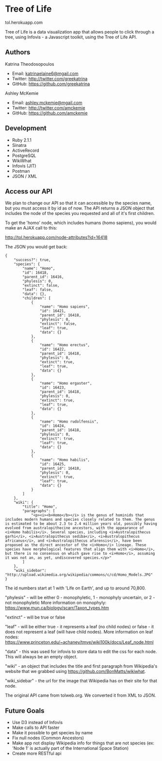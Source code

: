 Tree of Life
==========

tol.herokuapp.com

Tree of Life is a data visualization app that allows people to click through a tree, using Infovis - a Javascript toolkit, using the Tree of Life API.

## Authors

Katrina Theodosopoulos
+ Email: katrinaelaine6@mgail.com
+ Twitter: http://twitter.com/greekatrina
+ GitHub: https://github.com/greekatrina

Ashley McKemie
+ Email: ashley.mckemie@mgail.com
+ Twitter: http://twitter.com/amckemie
+ GitHub: https://github.com/amckemie

## Development

+ Ruby 2.1.1
+ Sinatra
+ ActiveRecord
+ PostgreSQL
+ WikiWhat
+ Infovis (JIT)
+ Postman
+ JSON / XML

## Access our API

We plan to change our API so that it can accessible by the species name, but you must access it by id as of now.
The API returns a JSON object that includes the node of the species you requested and all of it's first children.

To get the 'homo' node, which includes humans (homo sapiens), you would make an AJAX call to this:

http://tol.herokuapp.com/node-attributes?id=16418

The JSON you would get back:

```
{
    "success?": true,
    "species": {
        "name": "Homo",
        "id": 16418,
        "parent_id": 16416,
        "phylesis": 0,
        "extinct": false,
        "leaf": false,
        "data": {},
        "children": [
            {
                "name": "Homo sapiens",
                "id": 16421,
                "parent_id": 16418,
                "phylesis": 0,
                "extinct": false,
                "leaf": true,
                "data": {}
            },
            {
                "name": "Homo erectus",
                "id": 16422,
                "parent_id": 16418,
                "phylesis": 0,
                "extinct": true,
                "leaf": true,
                "data": {}
            },
            {
                "name": "Homo ergaster",
                "id": 16423,
                "parent_id": 16418,
                "phylesis": 0,
                "extinct": true,
                "leaf": true,
                "data": {}
            },
            {
                "name": "Homo rudolfensis",
                "id": 16424,
                "parent_id": 16418,
                "phylesis": 0,
                "extinct": true,
                "leaf": true,
                "data": {}
            },
            {
                "name": "Homo habilis",
                "id": 16425,
                "parent_id": 16418,
                "phylesis": 0,
                "extinct": true,
                "leaf": true,
                "data": {}
            }
        ]
    },
    "wiki": {
        "title": "Homo",
        "paragraphs": [
            "<p><i><b>Homo</b></i> is the genus of hominids that includes modern humans and species closely related to them. The genus is estimated to be about 2.3 to 2.4 million years old, possibly having evolved from australopithecine ancestors, with the appearance of <i>Homo habilis</i>. Several species, including <i>Australopithecus garhi</i>, <i>Australopithecus sediba</i>, <i>Australopithecus africanus</i>, and <i>Australopithecus afarensis</i>, have been proposed as the direct ancestor of the <i>Homo</i> lineage. These species have morphological features that align them with <i>Homo</i>, but there is no consensus on which gave rise to <i>Homo</i>, assuming it was not an, as yet, undiscovered species.</p>"
        ]
    },
    "wiki_sidebar": "http://upload.wikimedia.org/wikipedia/commons/c/cd/Homo_Models.JPG"
}
```

The id numbers start at 1 with 'Life on Earth', and up to around 70,800.

"phylesis" - will be either 0 - monophyletic, 1 - monophyly uncertain, or 2 - not monophyletic
More information on monophyly: https://www.mun.ca/biology/scarr/Taxon_types.htm

"extinct" - will be true or false

"leaf" - will be either true - it represents a leaf (no child nodes) or false - it does not represent a leaf (will have child nodes).
More information on leaf nodes: https://www.princeton.edu/~achaney/tmve/wiki100k/docs/Leaf_node.html

"data" - this was used for infovis to store data to edit the css for each node. This will always be an empty object.

"wiki" - an object that includes the title and first paragraph from Wikipedia's website that we grabbed using https://github.com/BonMatts/wikiwhat.

"wiki_sidebar" - the url for the image that Wikipedia has on their site for that node.

The original API came from tolweb.org. We converted it from XML to JSON.

## Future Goals

+ Use D3 instead of Infovis
+ Make calls to API faster
+ Make it possible to get species by name
+ Fix null nodes (Common Ancestors)
+ Make app not display Wikipedia info for things that are not species (ex: 'Node 1' is actually part of the International Space Station)
+ Create more RESTful api
